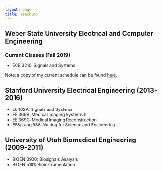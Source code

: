 ```yaml
---
layout: page
title: Teaching
---
```




## Weber State University Electrical and Computer Engineering

### Current Classes (Fall 2019)

* ECE 3210:  Signals and Systems

Note:  a copy of my current schedule can be found [here](schedule).

## Stanford University Electrical Engineering (2013-2016)

* EE 102A:  Signals and Systems
* EE 369B:  Medical Imaging Systems II
* EE 369C:  Medical Imaging Reconstruction
* EFS/Lang 688:  Writing for Science and Engineering

## University of Utah Biomedical Engineering (2009-2011)

* BIOEN 3900:  Biosignals Analysis
* BIOEN 5101:  Bioinstrumentation


<!---
### BIOEN 3900:  Biosignals Analysis
Sophomore and junior level course in signal processing and analysis with biomedical applications.

**Teaching Assistant, with Edward Hsu: Spring 2011**<br />
Graded, held office hours, held recitation.  

### BIOEN 5101:  Bioinstrumentation




### Teaching Evaluations
Teaching evaluations for EE102A (Signal and Sytems at Stanford) are available since Summer 2015.  Earlier course evaluations are unfortunately unavailable as Stanford revamped their evaluation system.

Evaluations when I was primary instructor: [2015 scores](assets/documents/teaching_evals/EE102A-2014-2015_Summer-Ratings_Summary.pdf),
[2015 responses](assets/documents/teaching_evals/EE102A-2014-2015_Summer-response.pdf),
[2016 scores](assets/documents/teaching_evals/EE102A-2015-2016_Summer-Course_Report.pdf),
[2016 responses](assets/documents/teaching_evals/EE102A-2015-2016_Summer-response.pdf)

Evaluations when I was the head TA: [2016 responses](assets/documents/teaching_evals/EE102A-2015-2016_Winter-response.pdf)

---

## Stanford University Department of Electrical Engineering

### EE102A: Signals and Systems
Sophomore and junior level course in continuous- and discrete-time signal and system analysis.

**Primary Instructor:  Summer 2015, Summer 2016**<br />
Developed syllabus, created homework, taught lecture, held office hours, supervised graduate student teaching assistant and graders.

**Teaching Assistant, with John Pauly: Winter 2013, Winter 2014, Winter 2016**<br />
Held office hours, held recitation sessions, lectured occasionally.   

### EE369B: Medical Imaging Systems II
Graduate level course on imaging internal structures within the body from a systems viewpoint.

**Teaching Assistant, with Dwight Nishimura: Spring 2016**<br />
Held office hours, held recitation sessions, lectured occasionally.   

### EE369C: Medical Imaging Reconstruction
Graduate level course on medical imaging reconstruction problems.

**Teaching Assistant, with John Pauly: Fall 2015**<br />
Held office hours, mentored class projects.

### EFS/Lang 688: Writing for Engineering and Science
Class for incoming international graduate students on academic writing, listening, discussion, oral presentation, and spoken usage.

**Academic Consultant, with Lisa Quijano: Summer 2014**<br />
Held office hours, occasionally lectured, consulted on writing projects.


---

## University of Utah Department of Biomedical Engineering

### BIOEN 3900:  Biosignals Analysis
Sophomore and junior level course in signal processing and analysis with biomedical applications.

**Teaching Assistant, with Edward Hsu: Spring 2011**<br />
Graded, held office hours, held recitation.  

### BIOEN 5101:  Bioinstrumentation
Junior and senior level course in electronics and signal processing with biomedical applications.

**Teaching Assistant, with Edward Hsu: Fall 2009, Fall 2010**<br />
Developed an entirely new laboratory component for the course, graded, held office hours, held recitation, lectured occasionally. 
-->